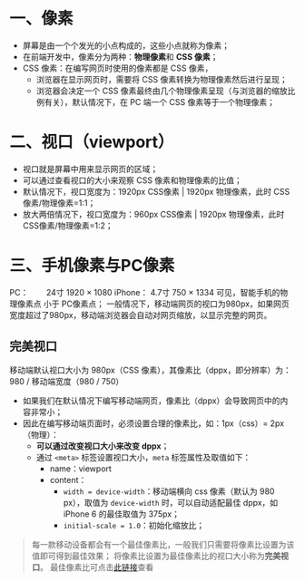 # 一、像素
- 屏幕是由一个个发光的小点构成的，这些小点就称为像素；
- 在前端开发中，像素分为两种：**物理像素**和 **CSS 像素**；
- CSS 像素：在编写网页时使用的像素都是 CSS 像素，
   - 浏览器在显示网页时，需要将 CSS 像素转换为物理像素然后进行呈现；
   - 浏览器会决定一个 CSS 像素最终由几个物理像素呈现（与浏览器的缩放比例有关），默认情况下，在 PC 端一个 CSS 像素等于一个物理像素；
# 二、视口（viewport）

- 视口就是屏幕中用来显示网页的区域；
- 可以通过查看视口的大小来观察 CSS 像素和物理像素的比值；
- 默认情况下，视口宽度为：1920px CSS像素 | 1920px 物理像素，此时 CSS像素/物理像素=1:1；
- 放大两倍情况下，视口宽度为：960px CSS像素 | 1920px 物理像素，此时 CSS像素/物理像素=1:2；

# 三、手机像素与PC像素
PC：        24寸 1920 × 1080
iPhone： 4.7寸 750 × 1334
可见，智能手机的物理像素点 小于 PC像素点；
一般情况下，移动端网页的视口为980px，如果网页宽度超过了980px，移动端浏览器会自动对网页缩放，以显示完整的网页。
## 完美视口
移动端默认视口大小为 980px（CSS 像素），其像素比（dppx，即分辨率）为：980 / 移动端宽度（980 / 750）

- 如果我们在默认情况下编写移动端网页，像素比（dppx）会导致网页中的内容非常小；
- 因此在编写移动端页面时，必须设置合理的像素比，如：1px（css）= 2px（物理）：
   - **可以通过改变视口大小来改变 dppx**；
   - 通过 `<meta>` 标签设置视口大小，`meta` 标签属性及取值如下：
      - name：viewport
      - content：
         - `width = device-width`：移动端横向 css 像素（默认为 980 px），取值为 `device-width` 时，可以自动适配最佳 dppx，如 iPhone 6 的最佳取值为 375px；
         - `initial-scale = 1.0`：初始化缩放比；

> 每一款移动设备都会有一个最佳像素比，一般我们只需要将像素比设置为该值即可得到最佳效果；
> 将像素比设置为最佳像素比的视口大小称为**完美视口**。
> 最佳像素比可点击[此链接](https://material.io/resources/devices/)查看








